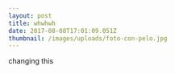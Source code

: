 ```yaml
---
layout: post
title: whwhwh
date: 2017-08-08T17:01:09.051Z
thumbnail: /images/uploads/foto-con-pelo.jpg
---
```

changing this
